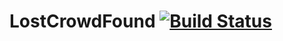 # LostCrowdFound [![Build Status](https://travis-ci.org/LostCrowdFound/lcf-backend.svg?branch=master)](https://travis-ci.org/LostCrowdFound/lcf-backend)
